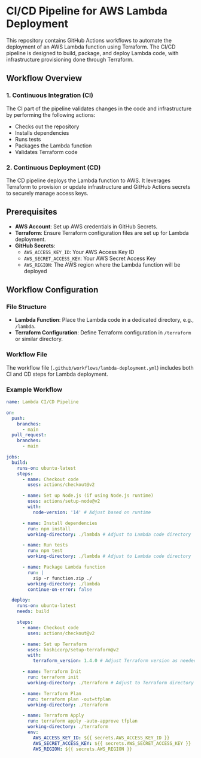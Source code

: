 # CI/CD Pipeline for AWS Lambda Deployment

This repository contains GitHub Actions workflows to automate the deployment of an AWS Lambda function using Terraform. The CI/CD pipeline is designed to build, package, and deploy Lambda code, with infrastructure provisioning done through Terraform.

## Workflow Overview

### 1. Continuous Integration (CI)

The CI part of the pipeline validates changes in the code and infrastructure by performing the following actions:
- Checks out the repository
- Installs dependencies
- Runs tests
- Packages the Lambda function
- Validates Terraform code

### 2. Continuous Deployment (CD)

The CD pipeline deploys the Lambda function to AWS. It leverages Terraform to provision or update infrastructure and GitHub Actions secrets to securely manage access keys.

## Prerequisites

- **AWS Account**: Set up AWS credentials in GitHub Secrets.
- **Terraform**: Ensure Terraform configuration files are set up for Lambda deployment.
- **GitHub Secrets**:
  - `AWS_ACCESS_KEY_ID`: Your AWS Access Key ID
  - `AWS_SECRET_ACCESS_KEY`: Your AWS Secret Access Key
  - `AWS_REGION`: The AWS region where the Lambda function will be deployed

## Workflow Configuration

### File Structure

- **Lambda Function**: Place the Lambda code in a dedicated directory, e.g., `/lambda`.
- **Terraform Configuration**: Define Terraform configuration in `/terraform` or similar directory.

### Workflow File

The workflow file (`.github/workflows/lambda-deployment.yml`) includes both CI and CD steps for Lambda deployment.

### Example Workflow

```yaml
name: Lambda CI/CD Pipeline

on:
  push:
    branches:
      - main
  pull_request:
    branches:
      - main

jobs:
  build:
    runs-on: ubuntu-latest
    steps:
      - name: Checkout code
        uses: actions/checkout@v2

      - name: Set up Node.js (if using Node.js runtime)
        uses: actions/setup-node@v2
        with:
          node-version: '14' # Adjust based on runtime

      - name: Install dependencies
        run: npm install
        working-directory: ./lambda # Adjust to Lambda code directory

      - name: Run tests
        run: npm test
        working-directory: ./lambda # Adjust to Lambda code directory

      - name: Package Lambda function
        run: |
          zip -r function.zip ./
        working-directory: ./lambda
        continue-on-error: false

  deploy:
    runs-on: ubuntu-latest
    needs: build

    steps:
      - name: Checkout code
        uses: actions/checkout@v2

      - name: Set up Terraform
        uses: hashicorp/setup-terraform@v2
        with:
          terraform_version: 1.4.0 # Adjust Terraform version as needed

      - name: Terraform Init
        run: terraform init
        working-directory: ./terraform # Adjust to Terraform directory

      - name: Terraform Plan
        run: terraform plan -out=tfplan
        working-directory: ./terraform

      - name: Terraform Apply
        run: terraform apply -auto-approve tfplan
        working-directory: ./terraform
        env:
          AWS_ACCESS_KEY_ID: ${{ secrets.AWS_ACCESS_KEY_ID }}
          AWS_SECRET_ACCESS_KEY: ${{ secrets.AWS_SECRET_ACCESS_KEY }}
          AWS_REGION: ${{ secrets.AWS_REGION }}
